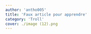 ```yaml
---
author: 'antho005'
title: 'Faux article pour apprendre'
category: 'Troll'
cover: ./image (12).png
---
```

